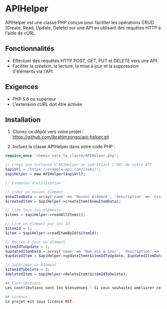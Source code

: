 # APIHelper

APIHelper est une classe PHP conçue pour faciliter les opérations CRUD (Create, Read, Update, Delete) sur une API en utilisant des requêtes HTTP à l'aide de cURL.

## Fonctionnalités

- Effectuer des requêtes HTTP POST, GET, PUT et DELETE vers une API.
- Faciliter la création, la lecture, la mise à jour et la suppression d'éléments via l'API.

## Exigences

- PHP 5.6 ou supérieur
- L'extension cURL doit être activée

## Installation

1. Clonez ce dépôt vers votre projet : https://github.com/Ibrahimzongo/api-helper.git

2. Incluez la classe APIHelper dans votre code PHP :

```php
require_once 'chemin_vers_la_classe/APIHelper.php';

// Créez une instance d'APIHelper en spécifiant l'URL de votre API
$apiUrl = 'https://example-api.com/items/';
$apiHelper = new APIHelper($apiUrl);

// Exemples d'utilisation

// Créer un nouvel élément
$newItemData = array('name' => 'Nouvel élément', 'description' => 'Ceci est un nouvel élément.');
$createdItem = $apiHelper->createItem($newItemData);

// Lire tous les éléments
$items = $apiHelper->readAllItems();

// Lire un élément par son ID
$itemId = 1;
$item = $apiHelper->readItemById($itemId);

// Mettre à jour un élément
$itemIdToUpdate = 1;
$updatedItemData = array('name' => 'Nom mis à jour', 'description' => 'Description mise à jour.');
$updatedItem = $apiHelper->updateItem($itemIdToUpdate, $updatedItemData);

// Supprimer un élément
$itemIdToDelete = 1;
$deletedItem = $apiHelper->deleteItem($itemIdToDelete);

## Contributions
Les contributions sont les bienvenues ! Si vous souhaitez améliorer ce projet ou signaler des problèmes, n'hésitez pas à ouvrir une demande de pull ou un ticket d'issue.

## Licence
Ce projet est sous licence MIT.